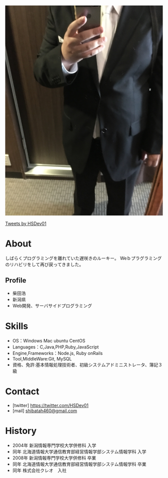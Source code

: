 ![プロフィール写真](IMG_0239.jpeg)

<a class="twitter-timeline" data-width="400" data-height="600" href="https://twitter.com/HSDev01?ref_src=twsrc%5Etfw">Tweets by HSDev01</a> <script async src="https://platform.twitter.com/widgets.js" charset="utf-8"></script>

# About
しばらくプログラミングを離れていた遅咲きのルーキー。
Weｂプラグラミングのリハビリをして再び戻ってきました。

## Profile
- 柴田浩
- 新潟県
- Web開発、サーバサイドプログラミング

# Skills
- OS：Windows Mac ubuntu CentOS
- Languages：C,Java,PHP,Ruby,JavaScript
- Engine,Frameworks：Node.js, Ruby onRails
- Tool,MiddleWare:Git, MySQL
- 資格、免許:基本情報処理技術者、初級システムアドミニストレータ、簿記３級

# Contact
- [twitter] https://twitter.com/HSDev01
- [mail] shibatah460@gmail.com

# History
- 2004年 新潟情報専門学校大学併修科 入学
- 同年 北海道情報大学通信教育部経営情報学部システム情報学科 入学
- 2008年 新潟情報専門学校大学併修科 卒業
- 同年 北海道情報大学通信教育部経営情報学部システム情報学科 卒業　
- 同年 株式会社クレオ　入社
